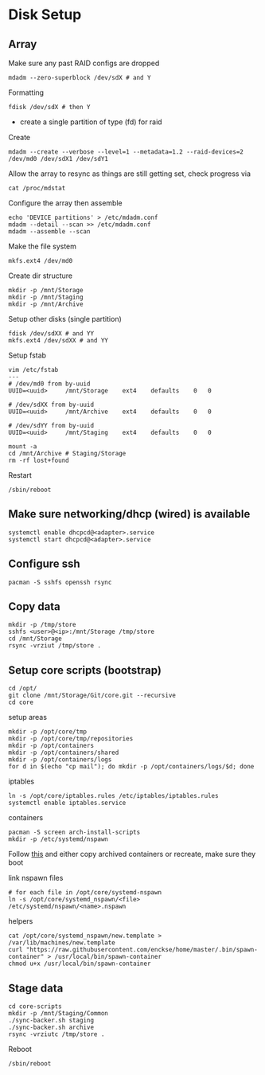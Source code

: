 Disk Setup
===

## Array
Make sure any past RAID configs are dropped
```
mdadm --zero-superblock /dev/sdX # and Y
```

Formatting
```
fdisk /dev/sdX # then Y
```
* create a single partition of type (fd) for raid

Create
```
mdadm --create --verbose --level=1 --metadata=1.2 --raid-devices=2 /dev/md0 /dev/sdX1 /dev/sdY1
```

Allow the array to resync as things are still getting set, check progress via
```
cat /proc/mdstat
```

Configure the array then assemble
```
echo 'DEVICE partitions' > /etc/mdadm.conf
mdadm --detail --scan >> /etc/mdadm.conf
mdadm --assemble --scan
```

Make the file system
```
mkfs.ext4 /dev/md0
```

Create dir structure
```
mkdir -p /mnt/Storage
mkdir -p /mnt/Staging
mkdir -p /mnt/Archive
```

Setup other disks (single partition)
```
fdisk /dev/sdXX # and YY
mkfs.ext4 /dev/sdXX # and YY
```

Setup fstab
```
vim /etc/fstab
---
# /dev/md0 from by-uuid
UUID=<uuid>     /mnt/Storage    ext4    defaults    0   0

# /dev/sdXX from by-uuid
UUID=<uuid>     /mnt/Archive    ext4    defaults    0   0

# /dev/sdYY from by-uuid
UUID=<uuid>     /mnt/Staging    ext4    defaults    0   0
```

```
mount -a
cd /mnt/Archive # Staging/Storage
rm -rf lost+found
```

Restart
```
/sbin/reboot
```

## Make sure networking/dhcp (wired) is available
```
systemctl enable dhcpcd@<adapter>.service
systemctl start dhcpcd@<adapter>.service
```

## Configure ssh
```
pacman -S sshfs openssh rsync
```

## Copy data
```
mkdir -p /tmp/store
sshfs <user>@<ip>:/mnt/Storage /tmp/store
cd /mnt/Storage
rsync -vrziut /tmp/store .
```

## Setup core scripts (bootstrap)
```
cd /opt/
git clone /mnt/Storage/Git/core.git --recursive
cd core
```

setup areas
```
mkdir -p /opt/core/tmp
mkdir -p /opt/core/tmp/repositories
mkdir -p /opt/containers
mkdir -p /opt/containers/shared
mkdir -p /opt/containers/logs
for d in $(echo "cp mail"); do mkdir -p /opt/containers/logs/$d; done
```

iptables
```
ln -s /opt/core/iptables.rules /etc/iptables/iptables.rules
systemctl enable iptables.service
```

containers
```
pacman -S screen arch-install-scripts
mkdir -p /etc/systemd/nspawn
```

Follow [this](https://github.com/enckse/howdoi/blob/master/software/containers/init-nspawn.md) and either copy archived containers or recreate, make sure they boot

link nspawn files
```
# for each file in /opt/core/systemd-nspawn
ln -s /opt/core/systemd_nspawn/<file> /etc/systemd/nspawn/<name>.nspawn
```

helpers
```
cat /opt/core/systemd_nspawn/new.template > /var/lib/machines/new.template
curl "https://raw.githubusercontent.com/enckse/home/master/.bin/spawn-container" > /usr/local/bin/spawn-container
chmod u+x /usr/local/bin/spawn-container
```

## Stage data
```
cd core-scripts
mkdir -p /mnt/Staging/Common
./sync-backer.sh staging
./sync-backer.sh archive 
rsync -vrziutc /tmp/store .
```

Reboot
```
/sbin/reboot
```
